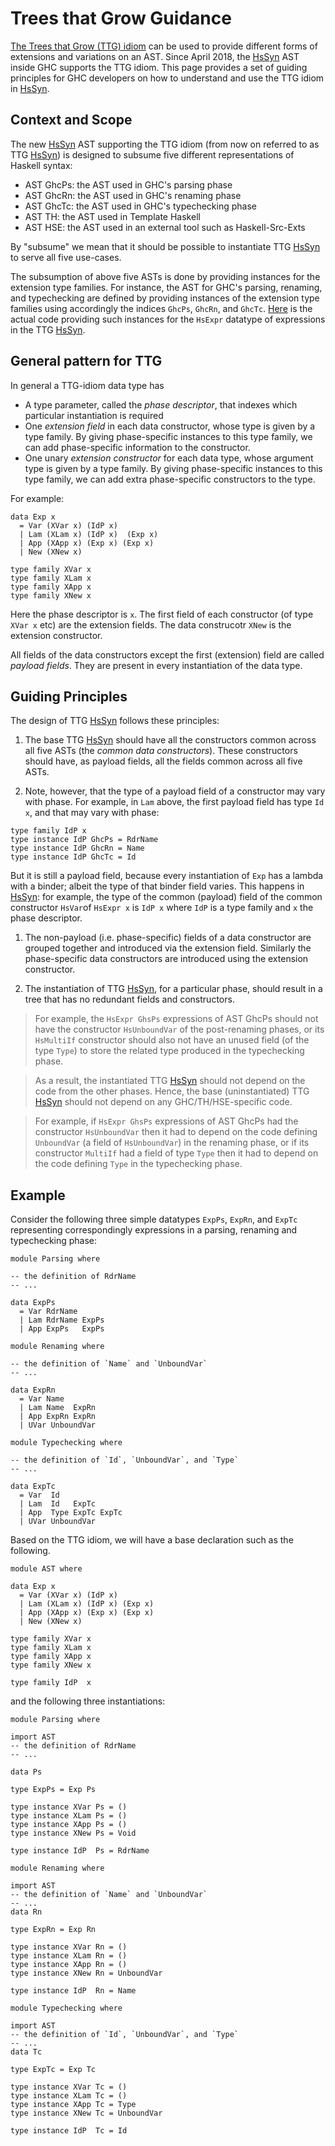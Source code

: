 # Trees that Grow Guidance

[ The Trees that Grow (TTG) idiom](http://www.jucs.org/jucs_23_1/trees_that_grow/jucs_23_01_0042_0062_najd.pdf) can be used to provide different forms of extensions and variations on an AST. Since April 2018, the [HsSyn](implementing-trees-that-grow/hs-syn) AST inside GHC supports the TTG idiom. This page provides a set of guiding principles for GHC developers on how to understand and use the TTG idiom in [HsSyn](implementing-trees-that-grow/hs-syn).

## Context and Scope


The new [HsSyn](implementing-trees-that-grow/hs-syn) AST supporting the TTG idiom (from now on referred to as TTG [HsSyn](implementing-trees-that-grow/hs-syn)) is designed to subsume five different representations of Haskell syntax:

- AST GhcPs: the AST used in GHC's parsing phase
- AST GhcRn: the AST used in GHC's renaming phase
- AST GhcTc: the AST used in GHC's typechecking phase
- AST TH:    the AST used in Template Haskell
- AST HSE:   the AST used in an external tool such as Haskell-Src-Exts


By "subsume" we mean that it should be possible to instantiate TTG [HsSyn](implementing-trees-that-grow/hs-syn) to serve all five use-cases.


The subsumption of above five ASTs is done by providing instances for the extension type families.
For instance, the AST for GHC's parsing, renaming, and typechecking are defined by providing instances of the extension type families using accordingly the indices `GhcPs`, `GhcRn`, and `GhcTc`.
[ Here](https://github.com/ghc/ghc/blob/master/compiler/hsSyn/HsExpr.hs#L737-L835) is the actual code providing such instances for the `HsExpr` datatype of expressions in the TTG [HsSyn](implementing-trees-that-grow/hs-syn).

## General pattern for TTG


In general a TTG-idiom data type has

- A type parameter, called the *phase descriptor*, that indexes which particular instantiation is required
- One *extension field* in each data constructor, whose type is given by a type family.  By giving phase-specific instances to this type family, we can add phase-specific information to the constructor.
- One unary *extension constructor* for each data type, whose argument type is given by a type family. By giving phase-specific instances to this type family, we can add extra phase-specific constructors to the type.


For example:

```wiki
data Exp x
  = Var (XVar x) (IdP x)
  | Lam (XLam x) (IdP x)  (Exp x)
  | App (XApp x) (Exp x) (Exp x)
  | New (XNew x)

type family XVar x
type family XLam x
type family XApp x
type family XNew x

```


Here the phase descriptor is `x`.  The first field of each constructor (of type `XVar x` etc) are the extension fields.  The data construcotr `XNew` is the extension constructor.


All fields of the data constructors except the first (extension) field are called *payload fields*.  They are present in every instantiation of the data type.

## Guiding Principles


The design of TTG [HsSyn](implementing-trees-that-grow/hs-syn) follows these principles:

1. The base TTG [HsSyn](implementing-trees-that-grow/hs-syn) should have all the constructors common across all five ASTs (the *common data constructors*). These constructors should have, as payload fields, all the fields common across all five ASTs.

1. Note, however, that the type of a payload field of a constructor may vary with phase.  For example, in `Lam` above, the first payload field has type `Id x`, and that may vary with phase:

  ```wiki
  type family IdP x
  type instance IdP GhcPs = RdrName
  type instance IdP GhcRn = Name
  type instance IdP GhcTc = Id
  ```

  But it is still a payload field, because every instantiation of `Exp` has a lambda with a binder; albeit the type of that binder field varies.  This happens in [HsSyn](implementing-trees-that-grow/hs-syn): for example, the type of the common (payload) field of the common constructor `HsVar`of `HsExpr x` is `IdP x` where `IdP` is a type family and `x` the phase descriptor.

1. The non-payload (i.e. phase-specific) fields of a data constructor are grouped together and introduced via the extension field.  Similarly the phase-specific data constructors are introduced using the extension constructor.

1. The instantiation of TTG [HsSyn](implementing-trees-that-grow/hs-syn), for a particular phase, should result in a tree that has no redundant fields and constructors.

>
> For example, the `HsExpr GhsPs` expressions of AST GhcPs should not have the constructor `HsUnboundVar` of the post-renaming phases, or its `HsMultiIf` constructor should also not have an unused field (of the type `Type`) to store the related type produced in the typechecking phase.

>
> As a result, the instantiated TTG [HsSyn](implementing-trees-that-grow/hs-syn) should not depend on the code from the other phases. Hence, the base (uninstantiated) TTG [HsSyn](implementing-trees-that-grow/hs-syn) should not depend on any GHC/TH/HSE-specific code.

>
> For example, if `HsExpr GhsPs` expressions of AST GhcPs had the constructor `HsUnboundVar` then it had to depend on the code defining `UnboundVar` (a field of `HsUnboundVar`) in the renaming phase, or if its constructor `MultiIf` had a field of type `Type` then it had to depend on the code defining `Type` in the typechecking phase.

## Example


Consider the following three simple datatypes `ExpPs`, `ExpRn`, and `ExpTc` representing correspondingly expressions in a parsing, renaming and typechecking phase:

```wiki
module Parsing where

-- the definition of RdrName
-- ...

data ExpPs
  = Var RdrName
  | Lam RdrName ExpPs
  | App ExpPs   ExpPs
```

```wiki
module Renaming where

-- the definition of `Name` and `UnboundVar`
-- ...

data ExpRn
  = Var Name
  | Lam Name  ExpRn
  | App ExpRn ExpRn
  | UVar UnboundVar
```

```wiki
module Typechecking where

-- the definition of `Id`, `UnboundVar`, and `Type`
-- ...

data ExpTc
  = Var  Id
  | Lam  Id   ExpTc
  | App  Type ExpTc ExpTc
  | UVar UnboundVar
```


Based on the TTG idiom, we will have a base declaration such as the following.

```wiki
module AST where

data Exp x
  = Var (XVar x) (IdP x)
  | Lam (XLam x) (IdP x) (Exp x)
  | App (XApp x) (Exp x) (Exp x)
  | New (XNew x)

type family XVar x
type family XLam x
type family XApp x
type family XNew x

type family IdP  x
```


and the following three instantiations:

```wiki
module Parsing where

import AST
-- the definition of RdrName
-- ...

data Ps

type ExpPs = Exp Ps

type instance XVar Ps = ()
type instance XLam Ps = ()
type instance XApp Ps = ()
type instance XNew Ps = Void

type instance IdP  Ps = RdrName
```

```wiki
module Renaming where

import AST
-- the definition of `Name` and `UnboundVar`
-- ...
data Rn

type ExpRn = Exp Rn

type instance XVar Rn = ()
type instance XLam Rn = ()
type instance XApp Rn = ()
type instance XNew Rn = UnboundVar

type instance IdP  Rn = Name
```

```wiki
module Typechecking where

import AST
-- the definition of `Id`, `UnboundVar`, and `Type`
-- ...
data Tc

type ExpTc = Exp Tc

type instance XVar Tc = ()
type instance XLam Tc = ()
type instance XApp Tc = Type
type instance XNew Tc = UnboundVar

type instance IdP  Tc = Id
```